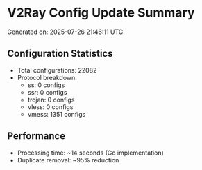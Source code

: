 # V2Ray Config Update Summary
Generated on: 2025-07-26 21:46:11 UTC

## Configuration Statistics
- Total configurations: 22082
- Protocol breakdown:
  - ss: 0 configs
  - ssr: 0 configs
  - trojan: 0 configs
  - vless: 0 configs
  - vmess: 1351 configs

## Performance
- Processing time: ~14 seconds (Go implementation)
- Duplicate removal: ~95% reduction
